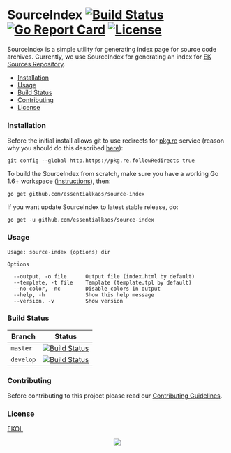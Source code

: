 # SourceIndex [![Build Status](https://travis-ci.org/essentialkaos/source-index.svg?branch=master)](https://travis-ci.org/essentialkaos/source-index) [![Go Report Card](https://goreportcard.com/badge/github.com/essentialkaos/source-index)](https://goreportcard.com/report/github.com/essentialkaos/source-index) [![License](https://gh.kaos.io/ekol.svg)](https://essentialkaos.com/ekol)

SourceIndex is a simple utility for generating index page for source code archives. Currently, we use SourceIndex for generating an index for [EK Sources Repository](https://source.kaos.io).

* [Installation](#installation)
* [Usage](#usage)
* [Build Status](#build-status)
* [Contributing](#contributing)
* [License](#license)

### Installation

Before the initial install allows git to use redirects for [pkg.re](https://github.com/essentialkaos/pkgre) service (reason why you should do this described [here](https://github.com/essentialkaos/pkgre#git-support)):

```
git config --global http.https://pkg.re.followRedirects true
```

To build the SourceIndex from scratch, make sure you have a working Go 1.6+ workspace ([instructions](https://golang.org/doc/install)), then:

```
go get github.com/essentialkaos/source-index
```

If you want update SourceIndex to latest stable release, do:

```
go get -u github.com/essentialkaos/source-index
```

### Usage

```
Usage: source-index {options} dir

Options

  --output, -o file      Output file (index.html by default)
  --template, -t file    Template (template.tpl by default)
  --no-color, -nc        Disable colors in output
  --help, -h             Show this help message
  --version, -v          Show version

```

### Build Status

| Branch | Status |
|------------|--------|
| `master` | [![Build Status](https://travis-ci.org/essentialkaos/source-index.svg?branch=master)](https://travis-ci.org/essentialkaos/source-index) |
| `develop` | [![Build Status](https://travis-ci.org/essentialkaos/source-index.svg?branch=develop)](https://travis-ci.org/essentialkaos/source-index) |

### Contributing

Before contributing to this project please read our [Contributing Guidelines](https://github.com/essentialkaos/contributing-guidelines#contributing-guidelines).

### License

[EKOL](https://essentialkaos.com/ekol)

<p align="center"><a href="https://essentialkaos.com"><img src="https://gh.kaos.io/ekgh.svg"/></a></p>
